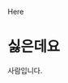 <h>Here</h>
<h1>싫은데요</h1>
<p1>사람입니다.</p1>

<!--
**jwyoon1220/jwyoon1220** is a ✨ _special_ ✨ repository because its `README.md` (this file) appears on your GitHub profile.

Here are some ideas to get you started:


-->
